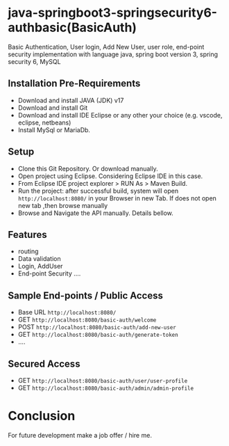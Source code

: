 # java-springboot3-springsecurity6-authbasic(BasicAuth)

Basic Authentication, User login, Add New User, user role, end-point security implementation with language java, spring boot version 3, spring security 6, MySQL 


## Installation Pre-Requirements
- Download and install JAVA (JDK) v17
- Download and install Git 
- Download and install IDE Eclipse or any other your choice (e.g. vscode, eclipse, netbeans)
- Install MySql or MariaDb.


## Setup
- Clone this Git Repository. Or download manually.
- Open project using Eclipse. Considering Eclipse IDE in this case.
- From Eclipse IDE project explorer > RUN As > Maven Build.
- Run the project: after successful build, system will open `http://localhost:8080/` in your Browser in new Tab. If does not open new tab ,then browse manually
- Browse and Navigate the API manually. Details bellow.


## Features
- routing
- Data validation
- Login, AddUser
- End-point Security ....


## Sample End-points / Public Access
- Base URL `http://localhost:8080/`
- GET  `http://localhost:8080/basic-auth/welcome`
- POST `http://localhost:8080/basic-auth/add-new-user`
- GET  `http://localhost:8080/basic-auth/generate-token`
- ....

## Secured Access
- GET `http://localhost:8080/basic-auth/user/user-profile`
- GET `http://localhost:8080/basic-auth/admin/admin-profile`


# Conclusion
For future development make a job offer / hire me. 

